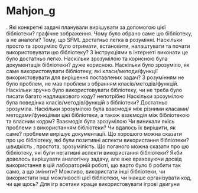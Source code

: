 # Mahjon_g
. Які конкретні задачі планували вирішувати за допомогою цієї бібліотеки? графічне зображення.  Чому було обрано саме цю бібліотеку, а не аналоги? Тому, що SFML достатньо легка в розумінні.  Наскільки просто та зрозуміло було отримати, встановити, налаштувати та почати використовувати цю бібліотеку? З інструкціями в інтернеті виконати це було достатньо легко.  Наскільки зрозумілою та корисною була документація бібліотеки? дуже корисною.  Наскільки було зрозуміло, як саме використовувати бібліотеку, які класи/методи/функції використовувати для вирішення поставлених задач? З розумінням не було проблем, не мав проблем з обранням класів/методів/функцій.  Наскільки зручно було використовувати бібліотеку, чи не треба було писати багато надлишкового коду? непотрібно  Наскільки зрозумілою була поведінка класів/методів/функцій з бібліотеки? Достатньо зрозуміла.  Наскільки зрозумілою була взаємодія між різними класами/методами/функціями цієї бібліотеки, а також взаємодія між бібліотекою та власним кодом? Взаємодія була зрозумілою  Чи виникали якісь проблеми з використанням бібліотеки? Чи вдалось їх вирішити, як саме? проблеми вирішує документації.  Що хорошого можна сказати про цю бібліотеку, які були позитивні аспекти використання бібліотеки? швидкість , простота, зрозумілість.  Що поганого можна сказати про цю бібліотеку, які були негативні аспекти використання бібліотеки?  Якби довелось вирішувати аналогічну задачу, але вже враховуючи досвід використання в цій лабораторній роботі, що варто було б робити так само, а що змінити? Можливо, використати інші бібліотеки, чи використати інші можливості цієї бібліотеки, чи інакше організувати код, чи ще щось? Для ігр всетаки краще використовувати ігрові двигуни
